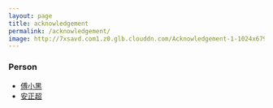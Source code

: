 ```yaml
---
layout: page
title: acknowledgement
permalink: /acknowledgement/
image: http://7xsavd.com1.z0.glb.clouddn.com/Acknowledgement-1-1024x679.jpg
---
```

### Person
- [傅小黑](http://http://fuxiaohei.me)
- [安正超](http://http://overtrue.com)
